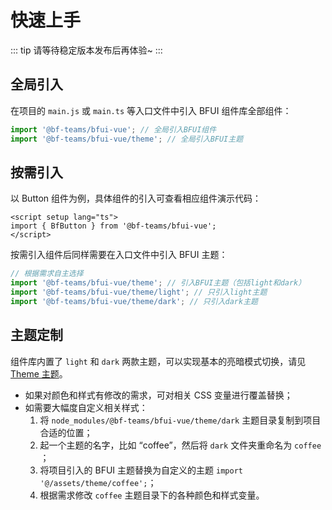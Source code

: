 # 快速上手

::: tip
请等待稳定版本发布后再体验~
:::

## 全局引入

在项目的 `main.js` 或 `main.ts` 等入口文件中引入 BFUI 组件库全部组件：

```ts
import '@bf-teams/bfui-vue'; // 全局引入BFUI组件
import '@bf-teams/bfui-vue/theme'; // 全局引入BFUI主题
```

## 按需引入

以 Button 组件为例，具体组件的引入可查看相应组件演示代码：

```vue
<script setup lang="ts">
import { BfButton } from '@bf-teams/bfui-vue';
</script>
```

按需引入组件后同样需要在入口文件中引入 BFUI 主题：

```ts
// 根据需求自主选择
import '@bf-teams/bfui-vue/theme'; // 引入BFUI主题（包括light和dark）
import '@bf-teams/bfui-vue/theme/light'; // 只引入light主题
import '@bf-teams/bfui-vue/theme/dark'; // 只引入dark主题
```

## 主题定制

组件库内置了 `light` 和 `dark` 两款主题，可以实现基本的亮暗模式切换，请见 [Theme 主题](../contribution/design/theme/)。

- 如果对颜色和样式有修改的需求，可对相关 CSS 变量进行覆盖替换；
- 如需要大幅度自定义相关样式：
  1. 将 `node_modules/@bf-teams/bfui-vue/theme/dark` 主题目录复制到项目合适的位置；
  2. 起一个主题的名字，比如 “coffee”，然后将 `dark` 文件夹重命名为 `coffee` ；
  3. 将项目引入的 BFUI 主题替换为自定义的主题 `import '@/assets/theme/coffee';`；
  4. 根据需求修改 `coffee` 主题目录下的各种颜色和样式变量。
